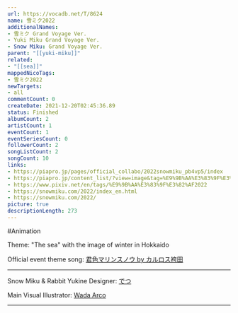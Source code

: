 ```yaml
---
url: https://vocadb.net/T/8624
name: 雪ミク2022
additionalNames: 
- 雪ミク Grand Voyage Ver.
- Yuki Miku Grand Voyage Ver.
- Snow Miku: Grand Voyage Ver.
parent: "[[yuki-miku]]"
related:
- "[[sea]]"
mappedNicoTags:
- 雪ミク2022
newTargets:
- all
commentCount: 0
createDate: 2021-12-20T02:45:36.89
status: Finished
albumCount: 2
artistCount: 1
eventCount: 1
eventSeriesCount: 0
followerCount: 2
songListCount: 2
songCount: 10
links: 
- https://piapro.jp/pages/official_collabo/2022snowmiku_pb4vp5/index
- https://piapro.jp/content_list/?view=image&tag=%E9%9B%AA%E3%83%9F%E3%82%AF%EF%BC%92%EF%BC%90%EF%BC%92%EF%BC%92
- https://www.pixiv.net/en/tags/%E9%9B%AA%E3%83%9F%E3%82%AF2022
- https://snowmiku.com/2022/index_en.html
- https://snowmiku.com/2022/
picture: true
descriptionLength: 273
---
```


#Animation

Theme: "The sea" with the image of winter in Hokkaido

Official event theme song: [君色マリンスノウ by カルロス袴田](https://vocadb.net/S/371523)

----

Snow Miku & Rabbit Yukine Designer: [でつ](https://piapro.jp/detsuco)

Main Visual Illustrator: [Wada Arco](https://vocadb.net/Ar/97445)

---


